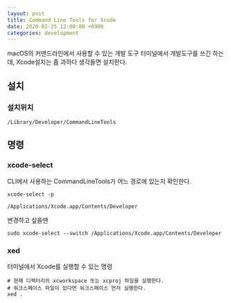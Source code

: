```yaml
---
layout: post
title: Command Line Tools for Xcode
date: 2020-02-25 12:00:00 +0900
categories: development
---
```


macOS의 커맨드라인에서 사용할 수 있는 개발 도구
터미널에서 개발도구를 쓰긴 하는데, Xcode설치는 좀 과하다 생각들면 설치한다.

## 설치
### 설치위치
```
/Library/Developer/CommandLineTools
```

## 명령
### xcode-select
CLI에서 사용하는 CommandLineTools가 어느 경로에 있는지 확인한다.
```
xcode-select -p
```
```
/Applications/Xcode.app/Contents/Developer
```

변경하고 싶을땐
```
sudo xcode-select --switch /Applications/Xcode.app/Contents/Developer
``` 

### xed
터미널에서 Xcode를 실행할 수 있는 명령
```
# 현재 디렉터리의 xcworkspace 또는 xcproj 파일을 실행한다.
# 워크스페이스 파일이 있다면 워크스페이스 먼저 실행한다.
xed .
```
